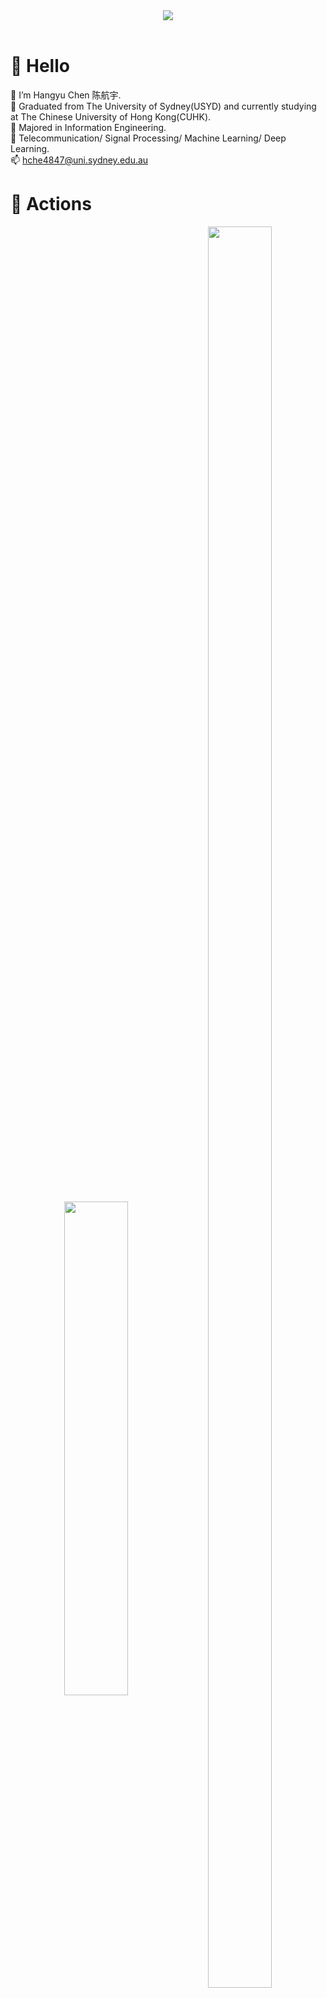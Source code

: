 
<!---
henry0408/henry0408 is a ✨ special ✨ repository because its `README.md` (this file) appears on your GitHub profile.
You can click the Preview link to take a look at your changes.
--->

<!-- 敲代码的图片 -->
<div align="center" ><img order-radius="100px" src="https://cdn.jsdelivr.net/gh/sun0225SUN/photos/images/202108300019556.gif"/></div>
<br>

#  🙋 Hello
:open_book: I’m Hangyu Chen 陈航宇.\
:school: Graduated from The University of Sydney(USYD) and currently studying at The Chinese University of Hong Kong(CUHK).\
:school_satchel: Majored in Information Engineering.\
:dizzy: Telecommunication/ Signal Processing/ Machine Learning/ Deep Learning.\
📫 hche4847@uni.sydney.edu.au

# 🚀 Actions
<!-- 连续提交代码天数记录 -->
<div align="center">
  <img style="overflow:hidden;" src="https://github-readme-streak-stats.herokuapp.com/?user=henry0408&theme=dark&hide_border=true" width=45%>
  <img style="overflow:hidden;" src="https://github-readme-stats.vercel.app/api?username=henry0408&hide_border=true&show_icons=true&theme=dracula&count_private=true" width=45% height = 85%>
</div>
<br>
